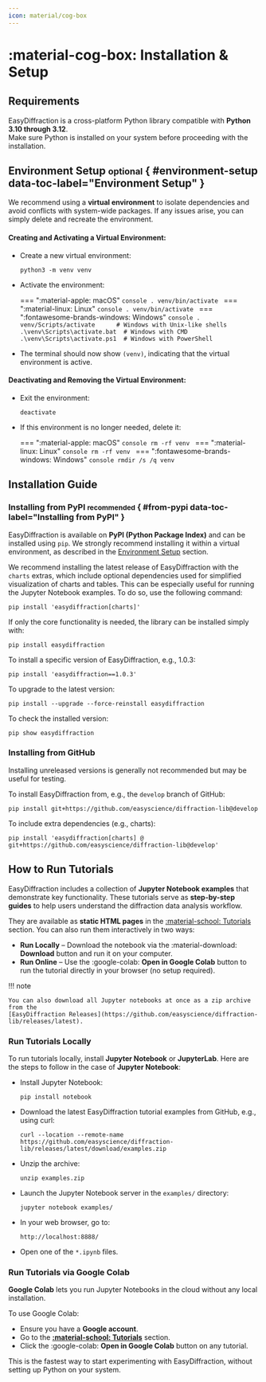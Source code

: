 ```yaml
---
icon: material/cog-box
---
```


# :material-cog-box: Installation & Setup

## Requirements

EasyDiffraction is a cross-platform Python library compatible with **Python 3.10
through 3.12**.  
Make sure Python is installed on your system before proceeding with the
installation.

## Environment Setup <small>optional</small> { #environment-setup data-toc-label="Environment Setup" }

We recommend using a **virtual environment** to isolate dependencies and avoid
conflicts with system-wide packages. If any issues arise, you can simply delete
and recreate the environment.

#### Creating and Activating a Virtual Environment:

- Create a new virtual environment:
  ```console
  python3 -m venv venv
  ```

<!-- prettier-ignore-start -->

- Activate the environment:

    === ":material-apple: macOS"
        ```console
        . venv/bin/activate
        ```
    === ":material-linux: Linux"
        ```console
        . venv/bin/activate
        ```
    === ":fontawesome-brands-windows: Windows"
        ```console
        . venv/Scripts/activate      # Windows with Unix-like shells
        .\venv\Scripts\activate.bat  # Windows with CMD
        .\venv\Scripts\activate.ps1  # Windows with PowerShell
        ```

<!-- prettier-ignore-end -->

- The terminal should now show `(venv)`, indicating that the virtual environment
  is active.

#### Deactivating and Removing the Virtual Environment:

- Exit the environment:
  ```console
  deactivate
  ```

<!-- prettier-ignore-start -->

- If this environment is no longer needed, delete it:

    === ":material-apple: macOS"
        ```console
        rm -rf venv
        ```
    === ":material-linux: Linux"
        ```console
        rm -rf venv
        ```
    === ":fontawesome-brands-windows: Windows"
        ```console
        rmdir /s /q venv
        ```

<!-- prettier-ignore-end -->

## Installation Guide

### Installing from PyPI <small>recommended</small> { #from-pypi data-toc-label="Installing from PyPI" }

EasyDiffraction is available on **PyPI (Python Package Index)** and can be
installed using `pip`. We strongly recommend installing it within a virtual
environment, as described in the [Environment Setup](#environment-setup)
section.

We recommend installing the latest release of EasyDiffraction with the `charts`
extras, which include optional dependencies used for simplified visualization of
charts and tables. This can be especially useful for running the Jupyter
Notebook examples. To do so, use the following command:

```console
pip install 'easydiffraction[charts]'
```

If only the core functionality is needed, the library can be installed simply
with:

```console
pip install easydiffraction
```

To install a specific version of EasyDiffraction, e.g., 1.0.3:

```console
pip install 'easydiffraction==1.0.3'
```

To upgrade to the latest version:

```console
pip install --upgrade --force-reinstall easydiffraction
```

To check the installed version:

```console
pip show easydiffraction
```

### Installing from GitHub

Installing unreleased versions is generally not recommended but may be useful
for testing.

To install EasyDiffraction from, e.g., the `develop` branch of GitHub:

```console
pip install git+https://github.com/easyscience/diffraction-lib@develop
```

To include extra dependencies (e.g., charts):

```console
pip install 'easydiffraction[charts] @ git+https://github.com/easyscience/diffraction-lib@develop'
```

## How to Run Tutorials

EasyDiffraction includes a collection of **Jupyter Notebook examples** that
demonstrate key functionality. These tutorials serve as **step-by-step guides**
to help users understand the diffraction data analysis workflow.

They are available as **static HTML pages** in the
[:material-school: Tutorials](../tutorials/index.md) section. You can also run
them interactively in two ways:

- **Run Locally** – Download the notebook via the :material-download:
  **Download** button and run it on your computer.
- **Run Online** – Use the :google-colab: **Open in Google Colab** button to run
  the tutorial directly in your browser (no setup required).

!!! note

    You can also download all Jupyter notebooks at once as a zip archive from the
    [EasyDiffraction Releases](https://github.com/easyscience/diffraction-lib/releases/latest).

### Run Tutorials Locally

To run tutorials locally, install **Jupyter Notebook** or **JupyterLab**. Here
are the steps to follow in the case of **Jupyter Notebook**:

- Install Jupyter Notebook:
  ```console
  pip install notebook
  ```
- Download the latest EasyDiffraction tutorial examples from GitHub, e.g., using
  curl:
  ```console
  curl --location --remote-name https://github.com/easyscience/diffraction-lib/releases/latest/download/examples.zip
  ```
- Unzip the archive:
  ```console
  unzip examples.zip
  ```
- Launch the Jupyter Notebook server in the `examples/` directory:
  ```console
  jupyter notebook examples/
  ```
- In your web browser, go to:
  ```console
  http://localhost:8888/
  ```
- Open one of the `*.ipynb` files.

### Run Tutorials via Google Colab

**Google Colab** lets you run Jupyter Notebooks in the cloud without any local
installation.

To use Google Colab:

- Ensure you have a **Google account**.
- Go to the **[:material-school: Tutorials](../tutorials/index.md)** section.
- Click the :google-colab: **Open in Google Colab** button on any tutorial.

This is the fastest way to start experimenting with EasyDiffraction, without
setting up Python on your system.
